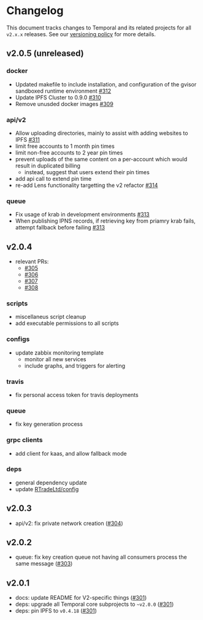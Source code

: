 # Changelog

This document tracks changes to Temporal and its related projects for all `v2.x.x`
releases. See our [versioning policy](/VERSIONING.md) for more details.

## v2.0.5 (unreleased)

### docker

* Updated makefile to include installation, and configuration of the gvisor sandboxed runtime environment [#312](https://github.com/RTradeLtd/Temporal/pull/312)
* Update IPFS Cluster to 0.9.0 [#310](https://github.com/RTradeLtd/Temporal/pull/310)
* Remove unusded docker images [#309](https://github.com/RTradeLtd/Temporal/pull/309)

### api/v2

* Allow uploading directories, mainly to assist with adding websites to IPFS [#311](https://github.com/RTradeLtd/Temporal/pull/311)
* limit free accounts to 1 month pin times
* limit non-free accounts to 2 year pin times
* prevent uploads of the same content on a per-account which would result in duplicated billing
  * instead, suggest that users extend their pin times
* add api call to extend pin time
* re-add Lens functionality targetting the v2 refactor [#314](https://github.com/RTradeLtd/Temporal/pull/314)

### queue

* Fix usage of krab in development environments [#313](https://github.com/RTradeLtd/Temporal/pull/313)
* When publishing IPNS records, if retrieving key from priamry krab fails, attempt fallback before failing [#313](https://github.com/RTradeLtd/Temporal/pull/313)

## v2.0.4

* relevant PRs:
  * [#305](https://github.com/RTradeLtd/Temporal/pull/305)
  * [#306](https://github.com/RTradeLtd/Temporal/pull/306)
  * [#307](https://github.com/RTradeLtd/Temporal/pull/307)
  * [#308](https://github.com/RTradeLtd/Temporal/pull/308)
  
### scripts

* miscellaneus script cleanup
* add executable permissions to all scripts

### configs

* update zabbix monitoring template
  * monitor all new services
  * include graphs, and triggers for alerting

### travis

* fix personal access token for travis deployments

### queue

* fix key generation process

### grpc clients

* add client for kaas, and allow fallback mode

### deps

* general dependency update
* update [RTradeLtd/config](https://github.com/RTradeLtd/config)

## v2.0.3

* api/v2: fix private network creation ([#304](https://github.com/RTradeLtd/Temporal/pull/304))

## v2.0.2

* queue: fix key creation queue not having all consumers process the same message ([#303](https://github.com/RTradeLtd/Temporal/pull/303))

## v2.0.1

* docs: update README for V2-specific things ([#301](https://github.com/RTradeLtd/Temporal/pull/301))
* deps: upgrade all Temporal core subprojects to `~v2.0.0` ([#301](https://github.com/RTradeLtd/Temporal/pull/301))
* deps: pin IPFS to `v0.4.18` ([#301](https://github.com/RTradeLtd/Temporal/pull/301))
